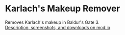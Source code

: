 # Karlach's Makeup Remover
Removes Karlach's makeup in Baldur's Gate 3.\
[Description, screenshots, and downloads on mod.io](https://mod.io/g/baldursgate3/m/karlachs-makeup-remover)
